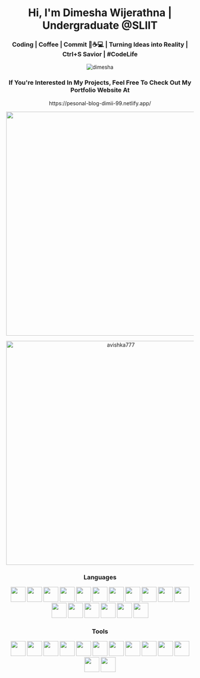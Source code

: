 <h1 align="center">Hi, I'm Dimesha Wijerathna | Undergraduate @SLIIT</h1>
<h3 align="center">Coding | Coffee | Commit 🚀☕💻 | Turning Ideas into Reality | Ctrl+S Savior | #CodeLife</h3>
<p align="center"> <img src="https://komarev.com/ghpvc/?username=avishka777&label=Profile%20views&color=0e75b6&style=flat" alt="dimesha" /> </p>

<h3 align="center">If You're Interested In My Projects, Feel Free To Check Out My Portfolio Website At</h3>
<p align="center">https://pesonal-blog-dimii-99.netlify.app/</p>
<p align="center">    <img src="https://user-images.githubusercontent.com/74038190/212748842-9fcbad5b-6173-4175-8a61-521f3dbb7514.gif" width="600"></p>
<p align="center" ><img align="center" src="https://github-readme-streak-stats.herokuapp.com/?user=avishka777&" alt="avishka777" width="600"/></p>

<h3 align="center">Languages</h3>
<p align="center">
<img src="https://cdn.jsdelivr.net/gh/devicons/devicon@latest/icons/html5/html5-original.svg" width="40" height="40" />
<img src="https://cdn.jsdelivr.net/gh/devicons/devicon@latest/icons/css3/css3-original.svg" width="40" height="40" />
<img src="https://cdn.jsdelivr.net/gh/devicons/devicon@latest/icons/javascript/javascript-plain.svg" width="40" height="40" />
<img src="https://cdn.jsdelivr.net/gh/devicons/devicon@latest/icons/typescript/typescript-plain.svg" width="40" height="40" />
<img src="https://cdn.jsdelivr.net/gh/devicons/devicon@latest/icons/tailwindcss/tailwindcss-original.svg" width="40" height="40" />
<img src="https://cdn.jsdelivr.net/gh/devicons/devicon@latest/icons/bootstrap/bootstrap-original.svg" width="40" height="40" />
<img src="https://cdn.jsdelivr.net/gh/devicons/devicon@latest/icons/vitejs/vitejs-original.svg" width="40" height="40" />
<img src="https://cdn.jsdelivr.net/gh/devicons/devicon@latest/icons/react/react-original.svg" width="40" height="40" />
<img src="https://cdn.jsdelivr.net/gh/devicons/devicon@latest/icons/nodejs/nodejs-original.svg" width="40" height="40" />
<img src="https://cdn.jsdelivr.net/gh/devicons/devicon@latest/icons/mongodb/mongodb-original.svg" width="40" height="40"/>
<img src="https://cdn.jsdelivr.net/gh/devicons/devicon@latest/icons/jest/jest-plain.svg" width="40" height="40" />
<img src="https://cdn.jsdelivr.net/gh/devicons/devicon@latest/icons/c/c-original.svg" width="40" height="40" />
<img src="https://cdn.jsdelivr.net/gh/devicons/devicon@latest/icons/kotlin/kotlin-original.svg" width="40" height="40" />
<img src="https://cdn.jsdelivr.net/gh/devicons/devicon@latest/icons/mysql/mysql-original.svg" width="40" height="40" />
<img src="https://cdn.jsdelivr.net/gh/devicons/devicon@latest/icons/java/java-original.svg" width="40" height="40" />
<img src="https://cdn.jsdelivr.net/gh/devicons/devicon@latest/icons/python/python-original.svg" width="40" height="40" />
<img src="https://cdn.jsdelivr.net/gh/devicons/devicon@latest/icons/php/php-original.svg" width="40" height="40" />
</p>

<h3 align="center">Tools</h3>
<p align="center"> 
<img src="https://cdn.jsdelivr.net/gh/devicons/devicon@latest/icons/vscode/vscode-original.svg" width="40" height="40" />
<img src="https://cdn.jsdelivr.net/gh/devicons/devicon@latest/icons/visualstudio/visualstudio-original.svg" width="40" height="40" />
<img src="https://cdn.jsdelivr.net/gh/devicons/devicon@latest/icons/git/git-original.svg" width="40" height="40" />
<img src="https://cdn.jsdelivr.net/gh/devicons/devicon@latest/icons/figma/figma-original.svg" width="40" height="40"  />
<img src="https://cdn.jsdelivr.net/gh/devicons/devicon@latest/icons/firebase/firebase-original.svg" width="40" height="40" />
<img src="https://cdn.jsdelivr.net/gh/devicons/devicon@latest/icons/eclipse/eclipse-original.svg" width="40" height="40" />
<img src="https://cdn.jsdelivr.net/gh/devicons/devicon@latest/icons/insomnia/insomnia-original.svg" width="40" height="40" />
<img src="https://cdn.jsdelivr.net/gh/devicons/devicon@latest/icons/postman/postman-original.svg" width="40" height="40" />
<img src="https://cdn.jsdelivr.net/gh/devicons/devicon@latest/icons/trello/trello-original.svg" width="40" height="40" />
<img src="https://cdn.jsdelivr.net/gh/devicons/devicon@latest/icons/docker/docker-original.svg" width="40" height="40" />
<img src="https://cdn.jsdelivr.net/gh/devicons/devicon@latest/icons/rstudio/rstudio-original.svg" width="40" height="40" />
<img src="https://cdn.jsdelivr.net/gh/devicons/devicon@latest/icons/stackoverflow/stackoverflow-original.svg"  width="40" height="40" />
<img src="https://cdn.jsdelivr.net/gh/devicons/devicon@latest/icons/androidstudio/androidstudio-original.svg" width="40" height="40" />
</p>
